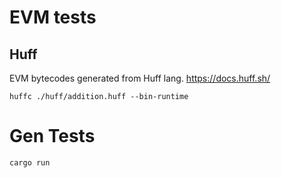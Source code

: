 # EVM tests
## Huff
EVM bytecodes generated from Huff lang.
https://docs.huff.sh/
```
huffc ./huff/addition.huff --bin-runtime
```

# Gen Tests
```
cargo run
```